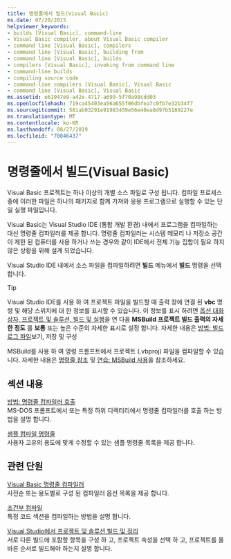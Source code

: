 ```yaml
---
title: 명령줄에서 빌드(Visual Basic)
ms.date: 07/20/2015
helpviewer_keywords:
- builds [Visual Basic], command-line
- Visual Basic compiler, about Visual Basic compiler
- command line [Visual Basic], compilers
- command line [Visual Basic], building from
- command line [Visual Basic], builds
- compilers [Visual Basic], invoking from command line
- command-line builds
- compiling source code
- command-line compilers [Visual Basic], Visual Basic
- command line [Visual Basic], Visual Basic
ms.assetid: e61947e9-a42e-4717-a699-5f70a98cdd03
ms.openlocfilehash: 719ca45403ea56a655f06dbfea7c0fb7e32b34f7
ms.sourcegitcommit: 581ab03291e91983459e56e40ea8d97b5189227e
ms.translationtype: MT
ms.contentlocale: ko-KR
ms.lasthandoff: 08/27/2019
ms.locfileid: "70046437"
---
```

# <a name="building-from-the-command-line-visual-basic"></a>명령줄에서 빌드(Visual Basic)

Visual Basic 프로젝트는 하나 이상의 개별 소스 파일로 구성 됩니다. 컴파일 프로세스 중에 이러한 파일은 하나의 패키지로 함께 가져와 응용 프로그램으로 실행할 수 있는 단일 실행 파일입니다.

Visual Basic는 Visual Studio IDE (통합 개발 환경) 내에서 프로그램을 컴파일하는 대신 명령줄 컴파일러를 제공 합니다. 명령줄 컴파일러는 시스템 메모리 나 저장소 공간이 제한 된 컴퓨터를 사용 하거나 쓰는 경우와 같이 IDE에서 전체 기능 집합이 필요 하지 않은 상황을 위해 설계 되었습니다.

Visual Studio IDE 내에서 소스 파일을 컴파일하려면 **빌드** 메뉴에서 **빌드** 명령을 선택 합니다.

> [!TIP]
> Visual Studio IDE를 사용 하 여 프로젝트 파일을 빌드할 때 출력 창에 연결 된 **vbc** 명령 및 해당 스위치에 대 한 정보를 표시할 수 있습니다. 이 정보를 표시 하려면 [옵션 대화 상자, 프로젝트 및 솔루션, 빌드 및 실행](/visualstudio/ide/reference/options-dialog-box-projects-and-solutions-build-and-run)을 연 다음 **MSBuild 프로젝트 빌드 출력의 자세한 정도** 를 **보통** 또는 높은 수준의 자세한 표시로 설정 합니다. 자세한 내용은 [방법: 빌드 로그 파일](/visualstudio/ide/how-to-view-save-and-configure-build-log-files)보기, 저장 및 구성

MSBuild를 사용 하 여 명령 프롬프트에서 프로젝트 (.vbproj) 파일을 컴파일할 수 있습니다. 자세한 내용은 [명령줄 참조](/visualstudio/msbuild/msbuild-command-line-reference) 및 [연습: MSBuild 사용](/visualstudio/msbuild/walkthrough-using-msbuild)을 참조하세요.

## <a name="in-this-section"></a>섹션 내용

[방법: 명령줄 컴파일러 호출](../../../visual-basic/reference/command-line-compiler/how-to-invoke-the-command-line-compiler.md) \
MS-DOS 프롬프트에서 또는 특정 하위 디렉터리에서 명령줄 컴파일러를 호출 하는 방법을 설명 합니다.

[샘플 컴파일 명령줄](../../../visual-basic/reference/command-line-compiler/sample-compilation-command-lines.md) \
사용자 고유의 용도에 맞게 수정할 수 있는 샘플 명령줄 목록을 제공 합니다.

## <a name="related-sections"></a>관련 단원

[Visual Basic 명령줄 컴파일러](../../../visual-basic/reference/command-line-compiler/index.md) \
사전순 또는 용도별로 구성 된 컴파일러 옵션 목록을 제공 합니다.

[조건부 컴파일](../../../visual-basic/programming-guide/program-structure/conditional-compilation.md) \
특정 코드 섹션을 컴파일하는 방법을 설명 합니다.

[Visual Studio에서 프로젝트 및 솔루션 빌드 및 정리](/visualstudio/ide/building-and-cleaning-projects-and-solutions-in-visual-studio) \
서로 다른 빌드에 포함할 항목을 구성 하 고, 프로젝트 속성을 선택 하 고, 프로젝트를 올바른 순서로 빌드해야 하는지 설명 합니다.
